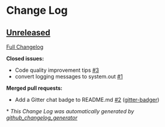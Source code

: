 # Change Log

## [Unreleased](https://github.com/justrelease/justrelease/tree/HEAD)

[Full Changelog](https://github.com/justrelease/justrelease/compare/v1.1.9...HEAD)

**Closed issues:**

- Code quality improvement tips [\#3](https://github.com/justrelease/justrelease/issues/3)
- convert logging messages to system.out [\#1](https://github.com/justrelease/justrelease/issues/1)

**Merged pull requests:**

- Add a Gitter chat badge to README.md [\#2](https://github.com/justrelease/justrelease/pull/2) ([gitter-badger](https://github.com/gitter-badger))



\* *This Change Log was automatically generated by [github_changelog_generator](https://github.com/skywinder/Github-Changelog-Generator)*